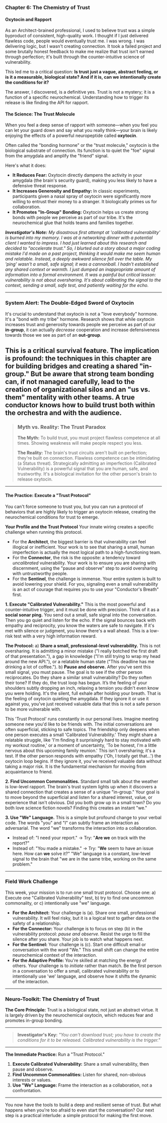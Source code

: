 ### **Chapter 6: The Chemistry of Trust**
#### Oxytocin and Rapport

As an Architect-brained professional, I used to believe trust was a simple byproduct of consistent, high-quality work. I thought if I just delivered flawless code, people would eventually trust me. I was wrong. I was delivering logic, but I wasn't creating connection. It took a failed project and some brutally honest feedback to make me realize that trust isn't earned through perfection; it's built through the counter-intuitive science of vulnerability.

This led me to a critical question: **Is trust just a vague, abstract feeling, or is it a measurable, biological state? And if it is, can we intentionally create the conditions for it?**

The answer, I discovered, is a definitive yes. Trust is not a mystery; it is a function of a specific neurochemical. Understanding how to trigger its release is like finding the API for rapport.

#### **The Science: The Trust Molecule**

When you feel a deep sense of rapport with someone—when you feel you can let your guard down and say what you really think—your brain is likely enjoying the effects of a powerful neuropeptide called **oxytocin**.

Often called the "bonding hormone" or the "trust molecule," oxytocin is the biological substrate of connection. Its function is to quiet the "foe" signal from the amygdala and amplify the "friend" signal.

Here's what it does:
*   **It Reduces Fear:** Oxytocin directly dampens the activity in your amygdala (the brain's security guard), making you less likely to have a defensive threat response.
*   **It Increases Generosity and Empathy:** In classic experiments, participants given a nasal spray of oxytocin were significantly more willing to entrust their money to a stranger. It biologically primes us for collaboration.
*   **It Promotes "In-Group" Bonding:** Oxytocin helps us create strong bonds with people we perceive as part of our tribe. It's the neurochemical glue that holds teams and families together.

***Investigator's Note:*** *My disastrous first attempt at 'calibrated vulnerability' is burned into my memory. I was at a networking dinner with a potential client I wanted to impress. I had just learned about this research and decided to "accelerate trust." So, I blurted out a story about a major coding mistake I'd made on a past project, thinking it would make me seem human and relatable. Instead, a deeply awkward silence fell over the table. My 'ping' wasn't a small, safe signal; it was a cannonball. I hadn't established any shared context or warmth. I just dumped an inappropriate amount of information into a formal environment. It was a painful but critical lesson: vulnerability is not about oversharing. It's about calibrating the signal to the context, sending a small, safe test, and patiently waiting for the echo.*

---
### **System Alert: The Double-Edged Sword of Oxytocin**

It's crucial to understand that oxytocin is not a "love everybody" hormone. It's a "bond with my tribe" hormone. Research shows that while oxytocin increases trust and generosity towards people we perceive as part of our **in-group**, it can actually *decrease* cooperation and increase defensiveness towards those we see as part of an **out-group**.

This is a critical survival feature. The implication is profound: the techniques in this chapter are for building bridges and creating a shared "in-group." But be aware that strong team bonding can, if not managed carefully, lead to the creation of organizational silos and an "us vs. them" mentality with other teams. A true conductor knows how to build trust both within the orchestra and with the audience.
---
> ### **Myth vs. Reality: The Trust Paradox**
>
> **The Myth:** To build trust, you must project flawless competence at all times. Showing weakness will make people respect you less.
>
> **The Reality:** The brain's trust circuits aren't built on perfection; they're built on connection. Flawless competence can be intimidating (a Status threat). Strategically admitting an imperfection (Calibrated Vulnerability) is a powerful signal that you are human, safe, and trustworthy. It's a biological invitation for the other person's brain to release oxytocin.
---

#### **The Practice: Execute a "Trust Protocol"**

You can't force someone to trust you, but you can run a protocol of behaviors that are highly likely to trigger an oxytocin release, creating the neurochemical conditions for trust to emerge.

**Your Profile and the Trust Protocol**
Your innate wiring creates a specific challenge when running this protocol.
*   For the **Architect**, the biggest barrier is that vulnerability can feel illogical or inefficient. Your work is to see that sharing a small, human imperfection is actually the most logical path to a high-functioning team.
*   For the **Connector**, the risk is the opposite: a tendency toward *uncalibrated* vulnerability. Your work is to ensure you are sharing with discernment, using the "pause and observe" step to avoid oversharing with untrustworthy people.
*   For the **Sentinel**, the challenge is immense. Your entire system is built to avoid lowering your shield. For you, signaling even a small vulnerability is an act of courage that requires you to use your "Conductor's Breath" first.

**1. Execute "Calibrated Vulnerability."**
This is the most powerful and counter-intuitive trigger, and it must be done with precision. Think of it as a **social sonar ping.** You send out a small, safe signal into the conversation. Then you go quiet and listen for the echo. If the signal bounces back with empathy and reciprocity, you know the waters are safe to navigate. If it's met with silence or judgment, you know there's a wall ahead. This is a low-risk test with a very high information reward.

**The Protocol:**
a) **Share a small, professional-level vulnerability.** This is not oversharing. It is admitting a minor mistake ("I really botched the first draft of that presentation."), a gap in knowledge ("I'm still trying to wrap my head around the new API."), or a relatable human state ("This deadline has me drinking a lot of coffee.").
b) **Pause and observe.** After you've sent this small signal, you must pause. The goal is to see if the other person reciprocates. Do they share a similar small vulnerability? Do they soften their tone? If they do, the trust loop has begun. It’s the feeling of your shoulders subtly dropping an inch, relaxing a tension you didn't even know you were holding. It's the silent, full exhale after holding your breath. That is the feeling of oxytocin quieting the amygdala. If they ignore it or use it against you, you've just received valuable data that this is not a safe person to be more vulnerable with.

This 'Trust Protocol' runs constantly in our personal lives. Imagine meeting someone new you'd like to be friends with. The initial conversations are often superficial, sticking to safe topics. The friendship only deepens when one person executes a small 'Calibrated Vulnerability.' They might share a relatable struggle, like 'I'm finding it surprisingly hard to stay motivated with my workout routine,' or a moment of uncertainty, 'To be honest, I'm a little nervous about this upcoming family reunion.' This isn't oversharing; it's a test. If the other person responds with empathy ('Oh, I totally get that...') the oxytocin loop begins. If they ignore it, you've received valuable data without taking a major risk. It is the fundamental mechanism for moving from acquaintance to friend.

**2. Find Uncommon Commonalities.**
Standard small talk about the weather is low-level rapport. The brain's trust system lights up when it discovers a shared connection that creates a sense of a unique "in-group." Your goal is to move beyond the superficial and listen for a shared interest, value, or experience that isn't obvious. Did you both grow up in a small town? Do you both love science fiction novels? Finding this creates an instant "we."

**3. Use "We" Language.**
This is a simple but profound change to your verbal code. The words "you" and "I" can subtly frame an interaction as adversarial. The word "we" transforms the interaction into a collaboration.
*   Instead of: "I need your report." -> Try: "**Are we** on track with the report?"
*   Instead of: "You made a mistake." -> Try: "**We** seem to have an issue here. How can **we** solve it?"
"We" language is a constant, low-level signal to the brain that "we are in the same tribe, working on the same problem."

---
### **Field Work Challenge**

This week, your mission is to run one small trust protocol. Choose one: a) Execute one "Calibrated Vulnerability" test, b) try to find one uncommon commonality, or c) intentionally use "we" language.

*   **For the Architect:** Your challenge is (a). Share one small, professional vulnerability. It will feel risky, but it is a logical test to gather data on the safety of a relationship.
*   **For the Connector:** Your challenge is to focus on step (b) in the vulnerability protocol: *pause and observe*. Resist the urge to fill the silence after you share. Your job is to watch what happens next.
*   **For the Sentinel:** Your challenge is (c). Start one difficult email or conversation with the word "We." This small shift can change the entire neurochemical context of the interaction.
*   **For the Adaptive Profile:** You're skilled at matching the energy of others. Your challenge is to *initiate* rather than match. Be the first person in a conversation to offer a small, calibrated vulnerability or to intentionally use 'we' language, and observe how it shifts the dynamic of the interaction.

---
### **Neuro-Toolkit: The Chemistry of Trust**

**The Core Principle:**
Trust is a biological state, not just an abstract virtue. It is largely driven by the neurochemical oxytocin, which reduces fear and promotes in-group bonding.

---

> **Investigator's Key:**
> *"You can't download trust; you have to create the conditions for it to be released. Calibrated vulnerability is the trigger."*

---

**The Immediate Practice:**
Run a "Trust Protocol."
1.  **Execute Calibrated Vulnerability:** Share a small vulnerability, then pause and observe.
2.  **Find Uncommon Commonalities:** Listen for shared, non-obvious interests or values.
3.  **Use "We" Language:** Frame the interaction as a collaboration, not a confrontation.

---

You now have the tools to build a deep and resilient sense of trust. But what happens when you're too afraid to even start the conversation? Our next step is a practical interlude: a simple protocol for making the first move.
      